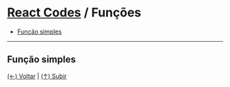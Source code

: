 # [React Codes](https://github.com/systemboys/React_Codes#react-codes "React Codes") / Funções

- [Função simples](https://github.com/systemboys/React_Codes/tree/main/Fun%C3%A7%C3%B5es#fun%C3%A7%C3%A3o-simples "Função simples")

------------

## Função simples

[(&larr;) Voltar](https://github.com/systemboys/React_Codes#react-codes "Voltar ao Sumário") | 
[(&uarr;) Subir](https://github.com/systemboys/React_Codes/tree/main/Array#react-codes--arrays "Subir para o topo")

